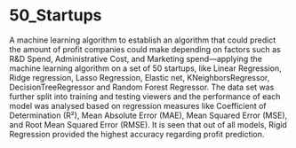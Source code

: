 # 50_Startups
A machine learning algorithm to establish an algorithm that could predict the amount of profit companies could make depending on factors such as R&D Spend, Administrative Cost, and Marketing spend—applying the machine learning algorithm on a set of 50 startups, like Linear Regression, Ridge regression, Lasso Regression, Elastic net, KNeighborsRegressor, DecisionTreeRegressor and Random Forest Regressor. The data set was further split into training and testing viewers and the performance of each model was analysed based on regression measures like Coefficient of Determination (R²), Mean Absolute Error (MAE), Mean Squared Error (MSE), and Root Mean Squared Error (RMSE). It is seen that out of all models, Rigid Regression provided the highest accuracy regarding profit prediction.
